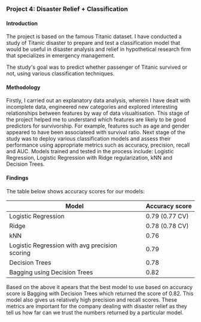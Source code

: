 ### Project 4: Disaster Relief + Classification

#### Introduction

The project is based on the famous Titanic dataset. I have conducted a study of Titanic disaster to prepare and  test a classification model that would be useful in disaster analysis and relief in hypothetical research firm that specializes in emergency management.

The study's goal was to predict whether passenger of Titanic survived or not, using various classification techniques.

#### Methodology

Firstly, I carried out an explanatory data analysis, wherein I have dealt with incomplete data, engineered new categories and explored interesting relationships between features by way of data visualtisation. This stage of the project helped me to understand which features are likely to be good predictors for survivorship. For example, features such as age and gender appeared to have been associateed with survival ratio.
Next stage of the study was to deploy various classification models and assess their performance using appropriate metrics such as accuracy, precision, recall and AUC. Models trained and tested in the process include: Logistic Regression, Logistic Regression with Ridge regularization, kNN and Decision Trees.

#### Findings

The table below shows accuracy scores for our models:

Model |	Accuracy score
--- | ---
Logistic Regression |	0.79 (0.77 CV)
Ridge |	0.78 (0.78 CV)
kNN |	0.76
Logistic Regression with avg precision scoring | 0.79
Decision Trees | 0.78
Bagging using Decision Trees | 0.82

Based on the above it apears that the best model to use based on accuracy score is Bagging with Decision Trees which returned the score of 0.82. This model also gives us relatively high precision and recall scores. These metrics are important for the company dealing with disaster relief as they tell us how far can we trust the numbers returned by a particular model.
